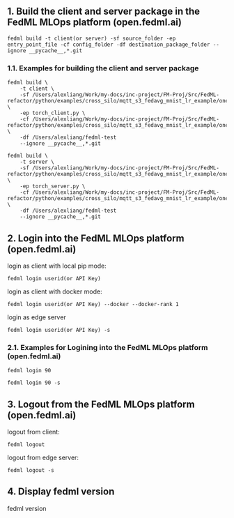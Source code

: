 
## 1. Build the client and server package in the FedML MLOps platform (open.fedml.ai)

```
fedml build -t client(or server) -sf source_folder -ep entry_point_file -cf config_folder -df destination_package_folder --ignore __pycache__,*.git
```

### 1.1. Examples for building the client and server package

```
fedml build \
    -t client \
    -sf /Users/alexliang/Work/my-docs/inc-project/FM-Proj/Src/FedML-refactor/python/examples/cross_silo/mqtt_s3_fedavg_mnist_lr_example/one_line/client \
    -ep torch_client.py \
    -cf /Users/alexliang/Work/my-docs/inc-project/FM-Proj/Src/FedML-refactor/python/examples/cross_silo/mqtt_s3_fedavg_mnist_lr_example/one_line/config \
    -df /Users/alexliang/fedml-test
    --ignore __pycache__,*.git
```

```
fedml build \
    -t server \
    -sf /Users/alexliang/Work/my-docs/inc-project/FM-Proj/Src/FedML-refactor/python/examples/cross_silo/mqtt_s3_fedavg_mnist_lr_example/one_line/server \
    -ep torch_server.py \
    -cf /Users/alexliang/Work/my-docs/inc-project/FM-Proj/Src/FedML-refactor/python/examples/cross_silo/mqtt_s3_fedavg_mnist_lr_example/one_line/config \
    -df /Users/alexliang/fedml-test
    --ignore __pycache__,*.git
```

## 2. Login into the FedML MLOps platform (open.fedml.ai)
login as client with local pip mode:
```
fedml login userid(or API Key)
```

login as client with docker mode:
```
fedml login userid(or API Key) --docker --docker-rank 1
```

login as edge server
```
fedml login userid(or API Key) -s
```

### 2.1. Examples for Logining into the FedML MLOps platform (open.fedml.ai)

```
fedml login 90 
```

```
fedml login 90 -s
```

## 3. Logout from the FedML MLOps platform (open.fedml.ai)
logout from client:
```
fedml logout 
```

logout from edge server:
```
fedml logout -s
```

## 4. Display fedml version
fedml version